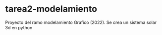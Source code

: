 # tarea2-modelamiento

Proyecto del ramo modelamiento Grafico (2022). Se crea un sistema solar 3d en python
